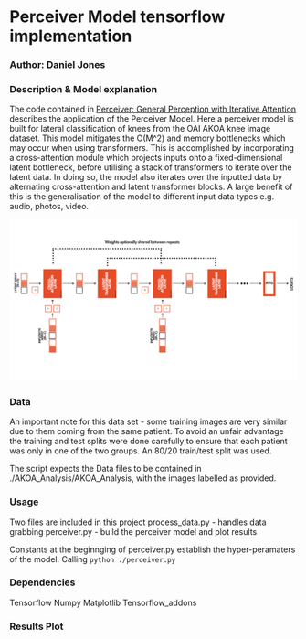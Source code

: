 # Perceiver Model tensorflow implementation
### Author: Daniel Jones
### Description & Model explanation

The code contained in [Perceiver: General Perception with Iterative Attention](https://arxiv.org/abs/2103.03206) describes the application of the Perceiver Model. Here a perceiver model is built for lateral classification of knees from the OAI AKOA knee image dataset. This model mitigates the O(M^2) and memory bottlenecks which may occur when using transformers. This is accomplished by incorporating a cross-attention module which projects inputs onto a fixed-dimensional latent bottleneck, before utilising a stack of transformers to iterate over the latent data. In doing so, the model also iterates over the inputted data by alternating cross-attention and latent transformer blocks. A large benefit of this is the generalisation of the model to different input data types e.g. audio, photos, video.

![Model Architecture](architecture.png)


### Data 
An important note for this data set - some training images are very similar due to them coming from the same patient. To avoid an unfair advantage the training and test splits were done carefully to ensure that each patient was only in one of the two groups. An 80/20 train/test split was used.

The script expects the Data files to be contained in ./AKOA_Analysis/AKOA_Analysis, with the images labelled as provided.

### Usage

Two files are included in this project
process_data.py - handles data grabbing
perceiver.py - build the perceiver model and plot results

Constants at the beginnging of perceiver.py establish the hyper-peramaters of the model. Calling `python ./perceiver.py`

### Dependencies
Tensorflow
Numpy
Matplotlib
Tensorflow_addons


### Results Plot
